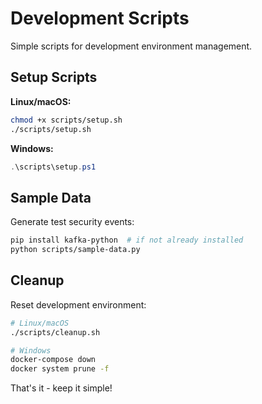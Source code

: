 # Development Scripts

Simple scripts for development environment management.

## Setup Scripts

**Linux/macOS:**
```bash
chmod +x scripts/setup.sh
./scripts/setup.sh
```

**Windows:**
```powershell
.\scripts\setup.ps1
```

## Sample Data

Generate test security events:
```bash
pip install kafka-python  # if not already installed
python scripts/sample-data.py
```

## Cleanup

Reset development environment:
```bash
# Linux/macOS
./scripts/cleanup.sh

# Windows  
docker-compose down
docker system prune -f
```

That's it - keep it simple!